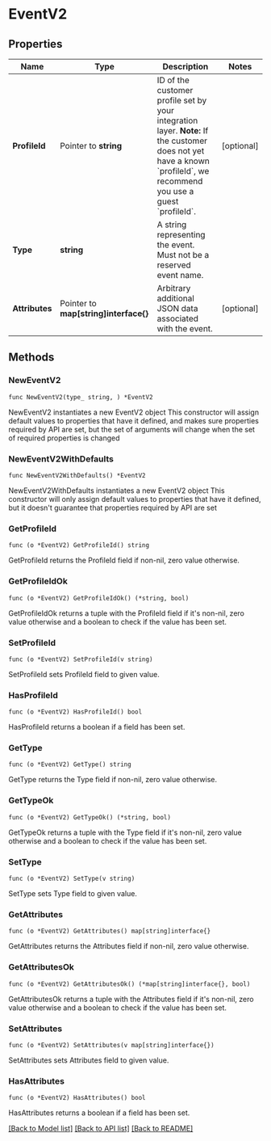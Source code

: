 # EventV2

## Properties

Name | Type | Description | Notes
------------ | ------------- | ------------- | -------------
**ProfileId** | Pointer to **string** | ID of the customer profile set by your integration layer.  **Note:** If the customer does not yet have a known &#x60;profileId&#x60;, we recommend you use a guest &#x60;profileId&#x60;.  | [optional] 
**Type** | **string** | A string representing the event. Must not be a reserved event name. | 
**Attributes** | Pointer to **map[string]interface{}** | Arbitrary additional JSON data associated with the event. | [optional] 

## Methods

### NewEventV2

`func NewEventV2(type_ string, ) *EventV2`

NewEventV2 instantiates a new EventV2 object
This constructor will assign default values to properties that have it defined,
and makes sure properties required by API are set, but the set of arguments
will change when the set of required properties is changed

### NewEventV2WithDefaults

`func NewEventV2WithDefaults() *EventV2`

NewEventV2WithDefaults instantiates a new EventV2 object
This constructor will only assign default values to properties that have it defined,
but it doesn't guarantee that properties required by API are set

### GetProfileId

`func (o *EventV2) GetProfileId() string`

GetProfileId returns the ProfileId field if non-nil, zero value otherwise.

### GetProfileIdOk

`func (o *EventV2) GetProfileIdOk() (*string, bool)`

GetProfileIdOk returns a tuple with the ProfileId field if it's non-nil, zero value otherwise
and a boolean to check if the value has been set.

### SetProfileId

`func (o *EventV2) SetProfileId(v string)`

SetProfileId sets ProfileId field to given value.

### HasProfileId

`func (o *EventV2) HasProfileId() bool`

HasProfileId returns a boolean if a field has been set.

### GetType

`func (o *EventV2) GetType() string`

GetType returns the Type field if non-nil, zero value otherwise.

### GetTypeOk

`func (o *EventV2) GetTypeOk() (*string, bool)`

GetTypeOk returns a tuple with the Type field if it's non-nil, zero value otherwise
and a boolean to check if the value has been set.

### SetType

`func (o *EventV2) SetType(v string)`

SetType sets Type field to given value.


### GetAttributes

`func (o *EventV2) GetAttributes() map[string]interface{}`

GetAttributes returns the Attributes field if non-nil, zero value otherwise.

### GetAttributesOk

`func (o *EventV2) GetAttributesOk() (*map[string]interface{}, bool)`

GetAttributesOk returns a tuple with the Attributes field if it's non-nil, zero value otherwise
and a boolean to check if the value has been set.

### SetAttributes

`func (o *EventV2) SetAttributes(v map[string]interface{})`

SetAttributes sets Attributes field to given value.

### HasAttributes

`func (o *EventV2) HasAttributes() bool`

HasAttributes returns a boolean if a field has been set.


[[Back to Model list]](../README.md#documentation-for-models) [[Back to API list]](../README.md#documentation-for-api-endpoints) [[Back to README]](../README.md)


